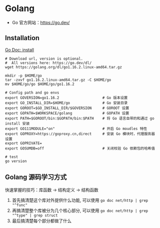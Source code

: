 # Golang

- Go 官方网站：https://go.dev/ 

## Installation

[Go Doc: install](https://go.dev/doc/install)

```shell
# Download url, version is optional.
#  All versions here: https://go.dev/dl/
wget https://golang.org/dl/go1.16.2.linux-amd64.tar.gz

mkdir -p $HOME/go
tar -zxvf go1.16.2.linux-amd64.tar.gz -C $HOME/go
mv $HOME/go/go $HOME/go/go1.16.2

# Config path and go envs
export GOVERSION=go1.16.2                    # Go 版本设置
export GO_INSTALL_DIR=$HOME/go               # Go 安装目录
export GOROOT=$GO_INSTALL_DIR/$GOVERSION     # GOROOT 设置
export GOPATH=$WORKSPACE/golang              # GOPATH 设置
export PATH=$GOROOT/bin:$GOPATH/bin:$PATH    # 将 Go 语言自带的和通过 go install 安装
export GO111MODULE="on"                      # 开启 Go moudles 特性
export GOPROXY=https://goproxy.cn,direct     # 安装 Go 模块时，代理服务器设置
export GOPRIVATE=
export GOSUMDB=off                           # 关闭校验 Go 依赖包的哈希值

# test
go version
```

## Golang 源码学习方式

快速掌握的技巧：库函数 -> 结构定义 -> 结构函数

1. 首先搞清楚这个库对外提供什么功能, 可以使用 `go doc net/http | grep "^func"`
2. 再搞清楚整个库被分为几个核心部分, 可以使用 `go doc net/http | grep "^type" | grep struct`
3. 最后搞清楚每个部分都做了什么